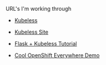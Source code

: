 

URL's I'm working through

* [Kubeless](https://www.youtube.com/watch?v=msnQLB2Itmg)

* [Kubeless Site](https://kubeless.io/)

* [Flask + Kubeless Tutorial](https://medium.com/@peiruwang/serverless-build-a-serverless-simple-flask-application-with-kubeless-on-top-of-kubernetes-95c6682c3750)

* [Cool OpenShift Everywhere Demo](https://www.pscp.tv/w/1ynJOppLNeWxR?t=1m18s)
